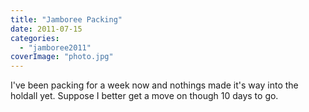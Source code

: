 ```yaml
---
title: "Jamboree Packing"
date: 2011-07-15
categories: 
  - "jamboree2011"
coverImage: "photo.jpg"
---
```


I've been packing for a week now and nothings made it's way into the holdall yet. Suppose I better get a move on though 10 days to go.
